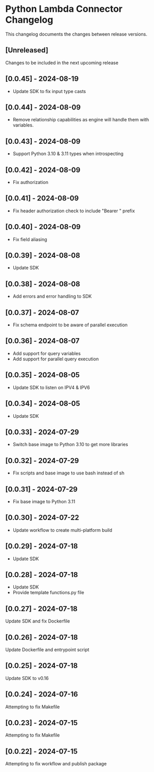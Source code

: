 # Python Lambda Connector Changelog
This changelog documents the changes between release versions.

## [Unreleased]
Changes to be included in the next upcoming release

## [0.0.45] - 2024-08-19
* Update SDK to fix input type casts

## [0.0.44] - 2024-08-09
* Remove relationship capabilities as engine will handle them with variables.

## [0.0.43] - 2024-08-09
* Support Python 3.10 & 3.11 types when introspecting

## [0.0.42] - 2024-08-09
* Fix authorization

## [0.0.41] - 2024-08-09
* Fix header authorization check to include "Bearer " prefix

## [0.0.40] - 2024-08-09
* Fix field aliasing

## [0.0.39] - 2024-08-08
* Update SDK

## [0.0.38] - 2024-08-08
* Add errors and error handling to SDK

## [0.0.37] - 2024-08-07
* Fix schema endpoint to be aware of parallel execution

## [0.0.36] - 2024-08-07
* Add support for query variables
* Add support for parallel query execution

## [0.0.35] - 2024-08-05
* Update SDK to listen on IPV4 & IPV6

## [0.0.34] - 2024-08-05
* Update SDK

## [0.0.33] - 2024-07-29
* Switch base image to Python 3.10 to get more libraries

## [0.0.32] - 2024-07-29
* Fix scripts and base image to use bash instead of sh

## [0.0.31] - 2024-07-29
* Fix base image to Python 3.11

## [0.0.30] - 2024-07-22
* Update workflow to create multi-platform build

## [0.0.29] - 2024-07-18
* Update SDK

## [0.0.28] - 2024-07-18
* Update SDK
* Provide template functions.py file

## [0.0.27] - 2024-07-18
Update SDK and fix Dockerfile

## [0.0.26] - 2024-07-18
Update Dockerfile and entrypoint script

## [0.0.25] - 2024-07-18
Update SDK to v0.16

## [0.0.24] - 2024-07-16
Attempting to fix Makefile

## [0.0.23] - 2024-07-15
Attempting to fix Makefile

## [0.0.22] - 2024-07-15
Attempting to fix workflow and publish package